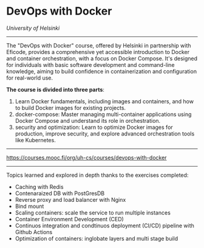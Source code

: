 # DevOps with Docker
_University of Helsinki_

---

The "DevOps with Docker" course, offered by Helsinki in partnership with Eficode, provides a comprehensive yet accessible introduction to Docker and container orchestration, with a focus on Docker Compose. It's designed for individuals with basic software development and command-line knowledge, aiming to build confidence in containerization and configuration for real-world use.

**The course is divided into three parts**:

1. Learn Docker fundamentals, including images and containers, and how to build Docker images for existing projects. 
2. docker-compose: Master managing multi-container applications using Docker Compose and understand its role in orchestration. 
3. security and optimization: Learn to optimize Docker images for production, improve security, and explore advanced orchestration tools like Kubernetes.

---

https://courses.mooc.fi/org/uh-cs/courses/devops-with-docker

---

Topics learned and explored in depth thanks to the exercises completed:

- Caching with Redis
- Contenaraized DB with PostGresDB
- Reverse proxy and load balancer with Nginx
- Bind mount
- Scaling containers: scale the service to run multiple instances
- Container Environment Development (CED)
- Continuos integration and condtinuos deployment (CI/CD) pipeline with Github Actions
- Optimization of containers: inglobate layers and multi stage build